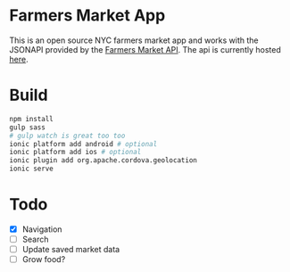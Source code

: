 # Farmers Market App

This is an open source NYC farmers market app and works with the JSONAPI provided by the [Farmers Market API](https://github.com/wizarddevelopment/farmers-market-api). The api is currently hosted [here](http://api.farmersmarketapp.nyc/api/markets).

# Build
```bash
npm install
gulp sass
# gulp watch is great too too
ionic platform add android # optional
ionic platform add ios # optional
ionic plugin add org.apache.cordova.geolocation
ionic serve
```

# Todo

 - [x] Navigation
 - [ ] Search
 - [ ] Update saved market data
 - [ ] Grow food?
